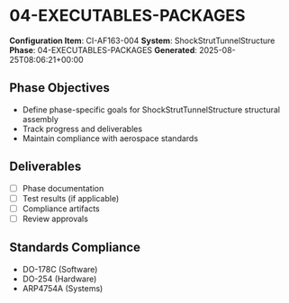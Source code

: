 # 04-EXECUTABLES-PACKAGES

**Configuration Item**: CI-AF163-004
**System**: ShockStrutTunnelStructure
**Phase**: 04-EXECUTABLES-PACKAGES
**Generated**: 2025-08-25T08:06:21+00:00

## Phase Objectives
- Define phase-specific goals for ShockStrutTunnelStructure structural assembly
- Track progress and deliverables
- Maintain compliance with aerospace standards

## Deliverables
- [ ] Phase documentation
- [ ] Test results (if applicable)
- [ ] Compliance artifacts
- [ ] Review approvals

## Standards Compliance
- DO-178C (Software)
- DO-254 (Hardware)
- ARP4754A (Systems)

